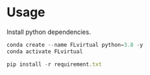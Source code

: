 # Usage
Install python dependencies.
```javascript
conda create --name FLvirtual python=3.8 -y
conda activate FLvirtual

pip install -r requirement.txt
```
